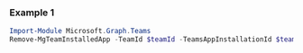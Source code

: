 ### Example 1
``` powershell
Import-Module Microsoft.Graph.Teams
Remove-MgTeamInstalledApp -TeamId $teamId -TeamsAppInstallationId $teamsAppInstallationId
```
